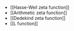 - [[Hasse-Weil zeta function]]
- [[Arithmetic zeta function]]
- [[Dedekind zeta function]]
- [[L function]]